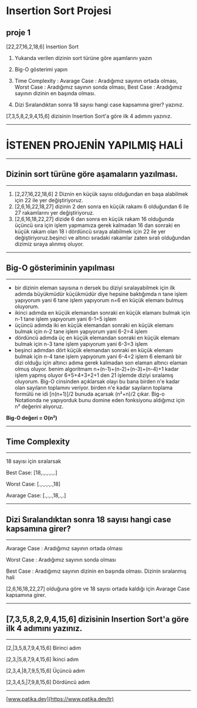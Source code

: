 # Insertion Sort Projesi

## proje 1

[22,27,16,2,18,6] Insertion Sort

1.  Yukarıda verilen dizinin sort türüne göre aşamlarını yazın

2. Big-O gösterimi yapın
3. Time Complexity : Avarage Case : Aradığımız sayının ortada olması, Worst Case : Aradığımız sayının sonda olması, Best Case : Aradığımız sayının dizinin en başında olması.
4. Dizi Sıralandıktan sonra 18 sayısı hangi case kapsamına girer? yazınız.  


[7,3,5,8,2,9,4,15,6] dizisinin Insertion Sort'a göre ilk 4 adımını yazınız.

---
# İSTENEN PROJENİN YAPILMIŞ HALİ
---
## Dizinin sort türüne göre aşamaların yazılması.
---
1. [2,27,16,22,18,6] 2 Diznin en küçük sayısı olduğundan en başa alabilmek için 22 ile yer değiştiriyoruz.
2. [2,6,16,22,18,27] dizinin 2 den sonra en küçük rakamı 6 olduğundan 6 ile 27 rakamlarını yer değiştiriyoruz.
3. [2,6,16,18,22,27] dizide 6 dan sonra en küçük rakam 16 olduğunda üçüncü sıra için işlem yapmamıza gerek kalmadan 16 dan sonraki en küçük rakam olan 18 i dördüncü sıraya alabilmek için 22 ile yer değiştiriyoruz.beşinci ve altıncı sıradaki rakamlar zaten sıralı olduğundan dizimiz sıraya alınmış oluyor.
---
## Big-O gösteriminin yapılması
---
* bir dizinin eleman sayısına n dersek bu diziyi sıralayabilmek için ilk adımda büyükmüdür küçükmüdür diye hepsine baktığımda n tane işlem yapıyorum yani 6 tane işlem yapıyorum n=6 en küçük elemanı bulmuş oluyorum.
* ikinci adımda en küçük elemandan sonraki en küçük elamanı bulmak için n-1 tane işlem yapıyorum yani 6-1=5 işlem
* üçüncü adımda iki en küçük elemandan sonraki en küçük elemanı bulmak için n-2 tane işlem yapıyorum yani 6-2=4 işlem
* dördüncü adımda üç en küçük elemandan sonraki en küçük elemanı bulmak için n-3 tane işlem yapıyorum yani 6-3=3 işlem
* beşinci adımdan dört küçük elemandan sonraki en küçük elemanı bulmak için n-4 tane işlem yapıyorum yani 6-4=2 işlem 6 elemanlı bir dizi olduğu için altıncı adıma gerek kalmadan son elaman altıncı elaman olmuş oluyor.
benim algoritmam n+(n-1)+(n-2)+(n-3)+(n-4)+1 kadar işlem yapmış oluyor 6+5+4+3+2+1 den 21 işlemde diziyi sıralamış oluyorum.
Big-O cinsinden açıklarsak olayı
bu bana birden n'e kadar olan sayıların toplamını veriyor. 
birden n'e kadar sayıların toplama formülü ne idi [n(n+1)]/2 bunuda açarsak (n²+n)/2 çıkar. Big-o Notationda ne yapıyorduk bunu domine eden fonksiyonu aldığımız için n² değerini alıyoruz.

**Big-O değeri = O(n²)**
___

## Time Complexity
___
 18 sayısı için sıralarsak

  Best Case:     [18,.,.,.,.,.]

 Worst Case:    [.,.,.,.,.,18]

 Avarage Case:  [.,.,.,18,.,.]
 ___
## Dizi Sıralandıktan sonra 18 sayısı hangi case kapsamına girer?

___


Avarage Case : Aradığımız sayının ortada olması

 Worst Case : Aradığımız sayının sonda olması

  Best Case : Aradığımız sayının dizinin en başında olması.
  Dizinin sıralanmış hali

  [2,6,16,18,22,27] olduğuna göre ve 18 sayısı ortada kaldığı için Avarage Case kapsamına girer.

  ___

 ## [7,3,5,8,2,9,4,15,6] dizisinin Insertion Sort'a göre ilk 4 adımını yazınız.

___

[2,|3,5,8,7,9,4,15,6] Birinci adım

[2,3,|5,8,7,9,4,15,6] İkinci adım

[2,3,4,|8,7,9,5,15,6] Üçüncü adım

[2,3,4,5,|7,9,8,15,6] Dördüncü adım
___

[www.patika.dev](https://www.patika.dev/tr)











